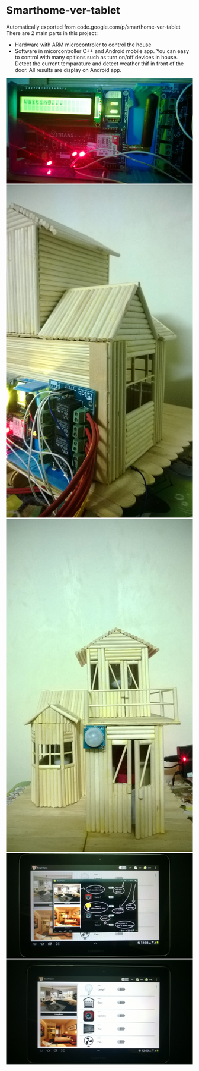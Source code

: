 # Smarthome-ver-tablet
Automatically exported from code.google.com/p/smarthome-ver-tablet
There are 2 main parts in this project:
+ Hardware with ARM microcontroler to control the house
+ Software in micorcontroller C++ and Android mobile app.
You can easy to control with many opitions such as turn on/off devices in house. Detect the current temparature and 
detect weather thif in front of the door. All results are display on Android app.

![alt tag](https://github.com/icqrx/smarthome-ver-tablet/blob/master/smarthome.jpg)
![alt tag](https://github.com/icqrx/smarthome-ver-tablet/blob/master/smarthome1.jpg)
![alt tag](https://github.com/icqrx/smarthome-ver-tablet/blob/master/smarthome2.jpg)
![alt tag](https://github.com/icqrx/smarthome-ver-tablet/blob/master/smarthome3.jpg)
![alt tag](https://github.com/icqrx/smarthome-ver-tablet/blob/master/smarthome4.jpg)
